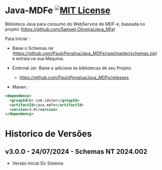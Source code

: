 # Java-MDFe [![MIT License](https://img.shields.io/github/license/PauloPenalva/Java_MDFe.svg) ](https://github.com/PauloPenalva/Java_MDFe/blob/master/LICENSE) 
Biblioteca Java para consumo do WebService de MDF-e, baseada no projeto (https://github.com/Samuel-Oliveira/Java_NFe)

Para Iniciar : 
- Baixe o Schemas.rar (https://github.com/PauloPenalva/Java_MDFe/raw/master/schemas.zip) e extraia na sua Máquina.

- External Jar: Baixe e adicione às bibliotecas de seu Projeto.
  - https://github.com/PauloPenalva/Java_MDFe/releases

- Maven :
```xml
<dependency>
  <groupId>br.com.idxtec</groupId>
  <artifactId>java_mdfe</artifactId>
  <version>3.0</version>
</dependency>
```

# Historico de Versões

## v3.0.0 - 24/07/2024 - Schemas NT 2024.002
- Versão Inicial Do Sistema

